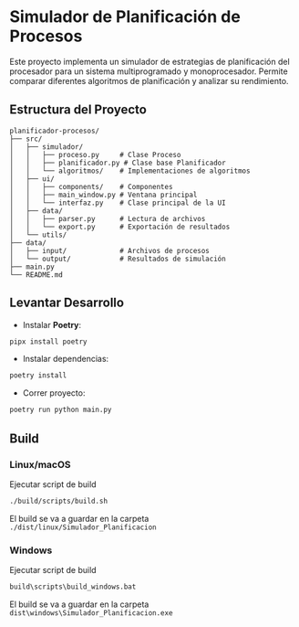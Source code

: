 # Simulador de Planificación de Procesos

Este proyecto implementa un simulador de estrategias de planificación del procesador para un sistema multiprogramado y monoprocesador. Permite comparar diferentes algoritmos de planificación y analizar su rendimiento.

## Estructura del Proyecto

```
planificador-procesos/
├── src/                 
│   ├── simulador/              
│   │   ├── proceso.py     # Clase Proceso
│   │   ├── planificador.py # Clase base Planificador
│   │   └── algoritmos/    # Implementaciones de algoritmos
│   ├── ui/                
│   │   ├── components/    # Componentes 
│   │   ├── main_window.py # Ventana principal
│   │   └── interfaz.py    # Clase principal de la UI
│   ├── data/              
│   │   ├── parser.py      # Lectura de archivos
│   │   └── export.py      # Exportación de resultados
│   └── utils/             
├── data/                 
│   ├── input/             # Archivos de procesos
│   └── output/            # Resultados de simulación
├── main.py                 
└── README.md               
```
## Levantar Desarrollo

- Instalar **Poetry**:
```bash 
pipx install poetry
```
- Instalar dependencias:
```bash
poetry install
```
- Correr proyecto:
```bash 
poetry run python main.py
```

## Build

### Linux/macOS
Ejecutar script de build
```bash
./build/scripts/build.sh 
```
El build se va a guardar en la carpeta `./dist/linux/Simulador_Planificacion`

### Windows
Ejecutar script de build
```bash
build\scripts\build_windows.bat 
```

El build se va a guardar en la carpeta `dist\windows\Simulador_Planificacion.exe`


